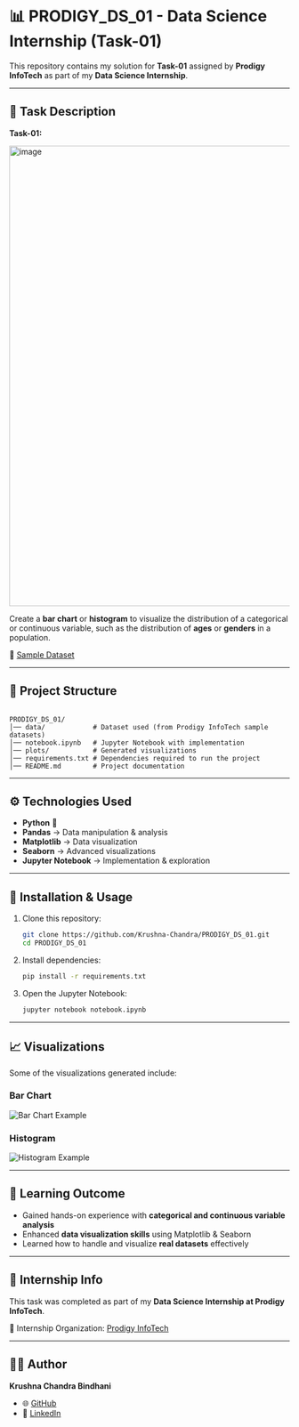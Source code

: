 # 📊 PRODIGY_DS_01 - Data Science Internship (Task-01)

This repository contains my solution for **Task-01** assigned by **Prodigy InfoTech** as part of my **Data Science Internship**.  

---

## 🚀 Task Description
**Task-01:**  

<img width="1472" height="828" alt="image" src="https://github.com/user-attachments/assets/4fd0f443-1521-4944-a150-fedf6539e8f0" />

Create a **bar chart** or **histogram** to visualize the distribution of a categorical or continuous variable, such as the distribution of **ages** or **genders** in a population.  

🔗 [Sample Dataset](http://localhost:8888/files/worldpopulationdata.csv?_xsrf=2%7Ced477e3c%7C77d8fcbfaf0759cd20c424804b0ff3e3%7C1759468842)

---

## 📂 Project Structure
```

PRODIGY_DS_01/
│── data/            # Dataset used (from Prodigy InfoTech sample datasets)
│── notebook.ipynb   # Jupyter Notebook with implementation
│── plots/           # Generated visualizations
│── requirements.txt # Dependencies required to run the project
│── README.md        # Project documentation

```

---

## ⚙️ Technologies Used
- **Python** 🐍  
- **Pandas** → Data manipulation & analysis  
- **Matplotlib** → Data visualization  
- **Seaborn** → Advanced visualizations  
- **Jupyter Notebook** → Implementation & exploration  

---

## 🔧 Installation & Usage
1. Clone this repository:
   ```bash
   git clone https://github.com/Krushna-Chandra/PRODIGY_DS_01.git
   cd PRODIGY_DS_01
   ```

2. Install dependencies:

   ```bash
   pip install -r requirements.txt
   ```

3. Open the Jupyter Notebook:

   ```bash
   jupyter notebook notebook.ipynb
   ```

---

## 📈 Visualizations

Some of the visualizations generated include:

### Bar Chart

![Bar Chart Example](plots/bar_chart.png)

### Histogram

![Histogram Example](plots/histogram.png)

---

## 🎯 Learning Outcome

* Gained hands-on experience with **categorical and continuous variable analysis**
* Enhanced **data visualization skills** using Matplotlib & Seaborn
* Learned how to handle and visualize **real datasets** effectively

---

## 📌 Internship Info

This task was completed as part of my **Data Science Internship at Prodigy InfoTech**.

🔗 Internship Organization: [Prodigy InfoTech](https://prodigyinfotech.dev)

---

## 👨‍💻 Author

**Krushna Chandra Bindhani**

* 🌐 [GitHub](https://github.com/Krushna-Chandra)
* 💼 [LinkedIn](https://www.linkedin.com/in/krushna-chandra-bindhani/)

